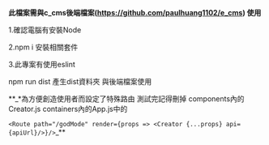 **此檔案需與c_cms後端檔案(https://github.com/paulhuang1102/e_cms) 使用**
 
 1.確認電腦有安裝Node
 
 2.npm i 安裝相關套件
 
 3.此專案有使用eslint
 
 npm run dist 產生dist資料夾 與後端檔案使用
 
 **_*為方便創造使用者而設定了特殊路由 測試完記得刪掉
 components內的Creator.js
 containers內的App.js中的 
 
 `<Route path="/godMode" render={props => <Creator {...props} api={apiUrl}/>}/>`_**
